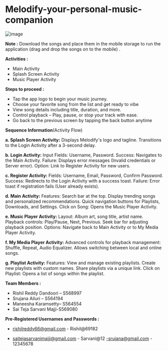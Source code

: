 # Melodify-your-personal-music-companion

![image](https://github.com/user-attachments/assets/99118ac1-7055-4ccc-ab0d-8f14bba18699)

**Note :** Download the songs and place them in the mobile storage to run the application (drag and drop the songs on to the mobile) .

**Activities :**
  - Main Activity
  - Splash Screen Activity
  - Music Player Activity

**Steps to proceed :**
- Tap the app logo to begin your music journey.
- Choose your favorite song from the list and get ready to vibe
- View song details including title, duration, and more.
- Control playback – Play, pause, or stop your track with ease.
- Go back to the previous screen by tapping the back button anytime

**Sequence Information**(Activity Flow)

**a. Splash Screen Activity:**
Displays Melodify's logo and tagline.
Transitions to the Login Activity after a 3-second delay.

**b. Login Activity:**
Input Fields: Username, Password.
Success: Navigates to the Main Activity.
Failure: Displays error messages (Invalid credentials or Server error).
Option: Link to Register Activity for new users.

**c. Register Activity:**
Fields: Username, Email, Password, Confirm Password.
Success: Redirects to the Login Activity with a success toast.
Failure: Error toast if registration fails (User already exists).

**d. Main Activity:**
Features:
Search bar at the top.
Display trending songs and personalized recommendations.
Quick navigation buttons for Playlists, Downloads, and Settings.
Click on Song: Opens the Music Player Activity.

**e. Music Player Activity:**
Layout:
Album art, song title, artist name.
Playback controls: Play/Pause, Next, Previous.
Seek bar for adjusting playback position.
Options: Navigate back to Main Activity or to My Media Player Activity.

**f. My Media Player Activity:**
Advanced controls for playback management: Shuffle, Repeat, Audio Equalizer.
Allows switching between local and online songs.

**g. Playlist Activity:**
Features:
View and manage existing playlists.
Create new playlists with custom names.
Share playlists via a unique link.
Click on Playlist: Opens a list of songs within the playlist.

**Team Members :**
- Rishil Reddy Dandoori – S568997
- Srujana Ailuri – S564194
- Maneesha Karamsetty– S564554
- Sai Teja Sarvani Majji-S569080

 **Pre-Registered Usernames and Passwords :**

- rishilreddy66@gmail.com - Rishil@69182

- saitejasarvanimajji@gmail.com - Sarvani@12
-srujana@gmail.com - 12345678

